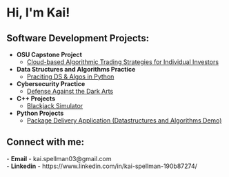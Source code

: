 <h1>Hi, I'm Kai! <br/></h1>

<h2>Software Development Projects:</h2>

- <b>OSU Capstone Project </b>
  - [Cloud-based Algorithmic Trading Strategies for Individual Investors](https://github.com/KaiSpellman/CBATS)
- <b>Data Structures and Algorithms Practice </b>
  - [Praciting DS & Algos in Python](https://github.com/KaiSpellman)
- <b>Cybersecurity Practice</b>
  - [Defense Against the Dark Arts](https://github.com/KaiSpellman)
- <b>C++ Projects</b>
  - [Blackjack Simulator](https://github.com/KaiSpellman/Blackjack)
- <b>Python Projects</b>
  - [Package Delivery Application (Datastructures and Algorithms Demo)](https://github.com/KaiSpellman)



<h2>Connect with me:</h2>
- <b>Email</b>
  - kai.spellman03@gmail.com <br/>
- <b>Linkedin</b>
  - https://www.linkedin.com/in/kai-spellman-190b87274/
